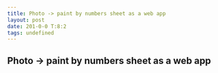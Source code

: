 ```yaml
---
title: Photo -> paint by numbers sheet as a web app
layout: post
date: 201-0-0 T:8:2
tags: undefined
---
```

## Photo -> paint by numbers sheet as a web app

